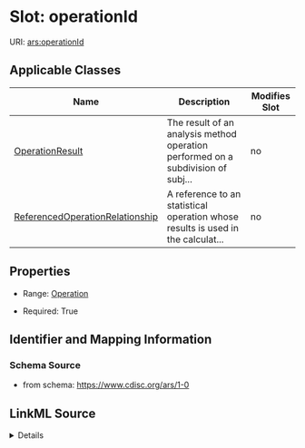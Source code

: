 # Slot: operationId

URI: [ars:operationId](https://www.cdisc.org/ars/1-0/operationId)



<!-- no inheritance hierarchy -->




## Applicable Classes

| Name | Description | Modifies Slot |
| --- | --- | --- |
[OperationResult](OperationResult.md) | The result of an analysis method operation performed on a subdivision of subj... |  no  |
[ReferencedOperationRelationship](ReferencedOperationRelationship.md) | A reference to an statistical operation whose results is used in the calculat... |  no  |







## Properties

* Range: [Operation](Operation.md)

* Required: True





## Identifier and Mapping Information







### Schema Source


* from schema: https://www.cdisc.org/ars/1-0




## LinkML Source

<details>
```yaml
name: operationId
from_schema: https://www.cdisc.org/ars/1-0
rank: 1000
alias: operationId
domain_of:
- OperationResult
- ReferencedOperationRelationship
range: Operation
required: true
inlined: false

```
</details>